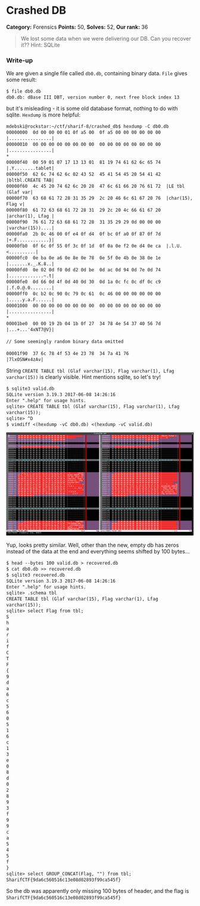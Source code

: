 Crashed DB
===
**Category:** Forensics **Points:** 50, **Solves:** 52, **Our rank:** 36

> We lost some data when we were delivering our DB.
> Can you recover it??
> Hint: SQLite

### Write-up
We are given a single file called `db0.db`, containing binary data. `File` gives some result:


```
$ file db0.db
db0.db: dBase III DBT, version number 0, next free block index 13
```

but it's misleading - it is some old database format, nothing to do with sqlite. `Hexdump` is more helpful:

```
mdebski@rockstar:~/ctf/sharif-8/crashed_db$ hexdump -C db0.db
00000000  0d 00 00 00 01 0f a5 00  0f a5 00 00 00 00 00 00  |................|
00000010  00 00 00 00 00 00 00 00  00 00 00 00 00 00 00 00  |................|
*
00000f40  00 59 01 07 17 13 13 01  81 19 74 61 62 6c 65 74  |.Y........tablet|
00000f50  62 6c 74 62 6c 02 43 52  45 41 54 45 20 54 41 42  |bltbl.CREATE TAB|
00000f60  4c 45 20 74 62 6c 20 28  47 6c 61 66 20 76 61 72  |LE tbl (Glaf var|
00000f70  63 68 61 72 28 31 35 29  2c 20 46 6c 61 67 20 76  |char(15), Flag v|
00000f80  61 72 63 68 61 72 28 31  29 2c 20 4c 66 61 67 20  |archar(1), Lfag |
00000f90  76 61 72 63 68 61 72 28  31 35 29 29 0d 00 00 00  |varchar(15))....|
00000fa0  2b 0c 46 00 0f e4 0f d4  0f bc 0f a0 0f 87 0f 7d  |+.F............}|
00000fb0  0f 6c 0f 55 0f 3c 0f 1d  0f 0a 0e f2 0e d4 0e ca  |.l.U.<..........|
00000fc0  0e ba 0e a6 0e 8e 0e 78  0e 5f 0e 4b 0e 38 0e 1e  |.......x._.K.8..|
00000fd0  0e 02 0d f0 0d d2 0d be  0d ac 0d 94 0d 7e 0d 74  |.............~.t|
00000fe0  0d 66 0d 4f 0d 40 0d 30  0d 1a 0c fc 0c df 0c c9  |.f.O.@.0........|
00000ff0  0c b2 0c 90 0c 79 0c 61  0c 46 00 00 00 00 00 00  |.....y.a.F......|
00001000  00 00 00 00 00 00 00 00  00 00 00 00 00 00 00 00  |................|
*
00001be0  00 00 19 2b 04 1b 0f 27  34 78 4e 54 37 40 56 7d  |...+...'4xNT7@V}|

// Some seemingly random binary data omitted

00001f90  37 6c 78 4f 53 4e 23 78  34 7a 41 76              |7lxOSN#x4zAv|
```

String `CREATE TABLE tbl (Glaf varchar(15), Flag varchar(1), Lfag varchar(15))` is clearly visible. Hint mentions sqlite, so let's try!

```
$ sqlite3 valid.db
SQLite version 3.19.3 2017-06-08 14:26:16
Enter ".help" for usage hints.
sqlite> CREATE TABLE tbl (Glaf varchar(15), Flag varchar(1), Lfag varchar(15));
sqlite> ^D
$ vimdiff <(hexdump -vC db0.db) <(hexdump -vC valid.db)
```
![Vimdiff output in terminal](crashed_db_diff.png)

Yup, looks pretty similar. Well, other than the new, empty db has zeros instead of the data at the end and everything seems shifted by 100 bytes...

```
$ head --bytes 100 valid.db > recovered.db
$ cat db0.db >> recovered.db
$ sqlite3 recovered.db
SQLite version 3.19.3 2017-06-08 14:26:16
Enter ".help" for usage hints.
sqlite> .schema tbl
CREATE TABLE tbl (Glaf varchar(15), Flag varchar(1), Lfag varchar(15));
sqlite> select Flag from tbl;
S
h
a
r
i
f
C
T
F
{
9
d
a
6
c
5
6
0
5
1
6
c
1
3
e
0
8
d
0
2
8
9
3
f
9
9
c
a
5
4
5
f
}
sqlite> select GROUP_CONCAT(Flag, "") from tbl;
SharifCTF{9da6c560516c13e08d02893f99ca545f}
```

So the db was apparently only missing 100 bytes of header, and the flag is `SharifCTF{9da6c560516c13e08d02893f99ca545f}`
